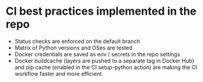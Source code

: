 # CI best practices implemented in the repo

- Status checks are enforced on the default branch
- Matrix of Python versions and OSes are tested
- Docker credentials are saved as env / secrets in the repo settings
- Docker buildcache (layers are pushed to a separate tag in Docker Hub) and pip cache (enabled in the CI setup-python action) are making the CI workflow faster and more efficient.
